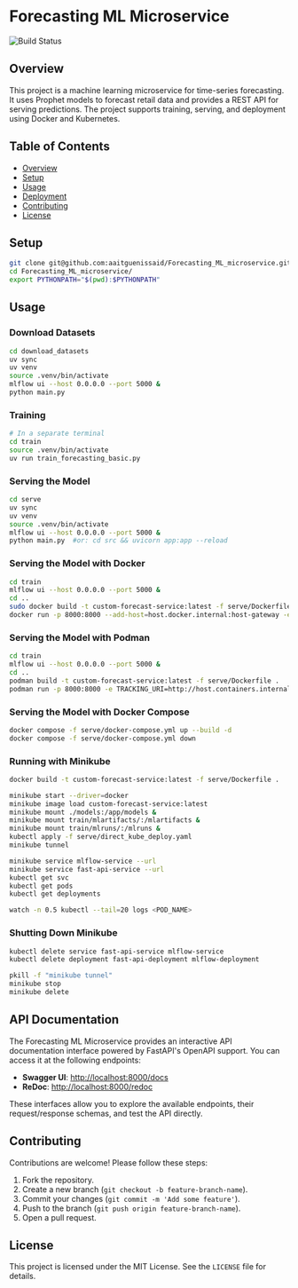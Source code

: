 # Forecasting ML Microservice

![Build Status](https://github.com/aaitguenissaid/Forecasting_ML_microservice/actions/workflows/ci.yml/badge.svg)

## Overview
This project is a machine learning microservice for time-series forecasting. It uses Prophet models to forecast retail data and provides a REST API for serving predictions. The project supports training, serving, and deployment using Docker and Kubernetes.

## Table of Contents
- [Overview](#overview)
- [Setup](#setup)
- [Usage](#usage)
- [Deployment](#deployment)
- [Contributing](#contributing)
- [License](#license)

## Setup
```bash
git clone git@github.com:aaitguenissaid/Forecasting_ML_microservice.git
cd Forecasting_ML_microservice/
export PYTHONPATH="$(pwd):$PYTHONPATH"
```

## Usage
### Download Datasets
```bash
cd download_datasets
uv sync
uv venv
source .venv/bin/activate
mlflow ui --host 0.0.0.0 --port 5000 &
python main.py
```

### Training
```bash
# In a separate terminal
cd train
source .venv/bin/activate
uv run train_forecasting_basic.py
```

### Serving the Model
```bash
cd serve
uv sync
uv venv
source .venv/bin/activate
mlflow ui --host 0.0.0.0 --port 5000 &
python main.py  #or: cd src && uvicorn app:app --reload
```

### Serving the Model with Docker
```bash
cd train 
mlflow ui --host 0.0.0.0 --port 5000 &
cd ..
sudo docker build -t custom-forecast-service:latest -f serve/Dockerfile .
docker run -p 8000:8000 --add-host=host.docker.internal:host-gateway -e TRACKING_URI=http://host.docker.internal:5000 -v "$(pwd)/models:/app/models" custom-forecast-service:latest
```

### Serving the Model with Podman
```bash
cd train 
mlflow ui --host 0.0.0.0 --port 5000 &
cd ..
podman build -t custom-forecast-service:latest -f serve/Dockerfile .
podman run -p 8000:8000 -e TRACKING_URI=http://host.containers.internal:5000 -v "$(pwd)/models:/app/models" custom-forecast-service:latest
```

### Serving the Model with Docker Compose
```bash
docker compose -f serve/docker-compose.yml up --build -d
docker compose -f serve/docker-compose.yml down
```

### Running with Minikube
```bash
docker build -t custom-forecast-service:latest -f serve/Dockerfile .

minikube start --driver=docker
minikube image load custom-forecast-service:latest
minikube mount ./models:/app/models &
minikube mount train/mlartifacts/:/mlartifacts &
minikube mount train/mlruns/:/mlruns &
kubectl apply -f serve/direct_kube_deploy.yaml
minikube tunnel

minikube service mlflow-service --url
minikube service fast-api-service --url
kubectl get svc
kubectl get pods
kubectl get deployments

watch -n 0.5 kubectl --tail=20 logs <POD_NAME>
```

### Shutting Down Minikube
```bash
kubectl delete service fast-api-service mlflow-service
kubectl delete deployment fast-api-deployment mlflow-deployment

pkill -f "minikube tunnel"
minikube stop
minikube delete
```

## API Documentation

The Forecasting ML Microservice provides an interactive API documentation interface powered by FastAPI's OpenAPI support. You can access it at the following endpoints:

- **Swagger UI**: [http://localhost:8000/docs](http://localhost:8000/docs)
- **ReDoc**: [http://localhost:8000/redoc](http://localhost:8000/redoc)

These interfaces allow you to explore the available endpoints, their request/response schemas, and test the API directly.

## Contributing
Contributions are welcome! Please follow these steps:
1. Fork the repository.
2. Create a new branch (`git checkout -b feature-branch-name`).
3. Commit your changes (`git commit -m 'Add some feature'`).
4. Push to the branch (`git push origin feature-branch-name`).
5. Open a pull request.

## License
This project is licensed under the MIT License. See the `LICENSE` file for details.
